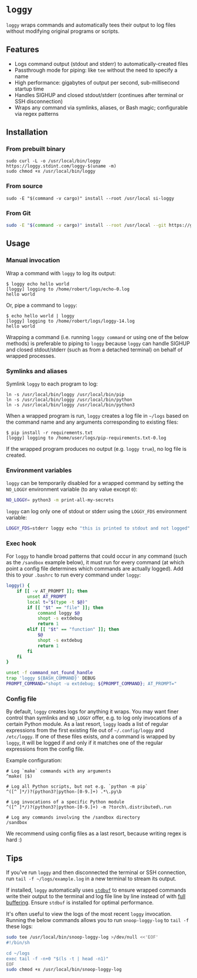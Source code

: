 # `loggy`
`loggy` wraps commands and automatically tees their output to log files without modifying original programs or scripts.

## Features
- Logs command output (stdout and stderr) to automatically-created files
- Passthrough mode for piping: like `tee` without the need to specify a name
- High performance: gigabytes of output per second, sub-millisecond startup time
- Handles SIGHUP and closed stdout/stderr (continues after terminal or SSH disconnection)
- Wraps any command via symlinks, aliases, or Bash magic; configurable via regex patterns

## Installation

### From prebuilt binary

```
sudo curl -L -o /usr/local/bin/loggy https://loggy.stdint.com/loggy-$(uname -m)
sudo chmod +x /usr/local/bin/loggy
```

### From source

```
sudo -E "$(command -v cargo)" install --root /usr/local si-loggy
```

### From Git

```sh
sudo -E "$(command -v cargo)" install --root /usr/local --git https://github.com/Standard-Intelligence/loggy
```

## Usage

### Manual invocation

Wrap a command with `loggy` to log its output:
```
$ loggy echo hello world
[loggy] logging to /home/robert/logs/echo-0.log
hello world
```

Or, pipe a command to `loggy`:
```
$ echo hello world | loggy
[loggy] logging to /home/robert/logs/loggy-14.log
hello world
```

Wrapping a command (i.e. running `loggy command` or using one of the below methods) is preferable to piping to `loggy` because `loggy` can handle SIGHUP and closed stdout/stderr (such as from a detached terminal) on behalf of wrapped processes.

### Symlinks and aliases

Symlink `loggy` to each program to log:
```
ln -s /usr/local/bin/loggy /usr/local/bin/pip
ln -s /usr/local/bin/loggy /usr/local/bin/python
ln -s /usr/local/bin/loggy /usr/local/bin/python3
```

When a wrapped program is run, `loggy` creates a log file in `~/logs` based on the command name and any arguments corresponding to existing files:

```
$ pip install -r requirements.txt
[loggy] logging to /home/user/logs/pip-requirements.txt-0.log
```

If the wrapped program produces no output (e.g. `loggy true`), no log file is created.

### Environment variables

`loggy` can be temporarily disabled for a wrapped command by setting the `NO_LOGGY` environment variable (to any value except `0`):

```sh
NO_LOGGY= python3 -m print-all-my-secrets
```

`loggy` can log only one of stdout or stderr using the `LOGGY_FDS` environment variable:

```sh
LOGGY_FDS=stderr loggy echo "this is printed to stdout and not logged"
```

### Exec hook

For `loggy` to handle broad patterns that could occur in any command (such as the `/sandbox` example below), it must run for every command (at which point a config file determines which commands are actually logged). Add this to your `.bashrc` to run every command under `loggy`:

```bash
loggy() {
    if [[ -v AT_PROMPT ]]; then
        unset AT_PROMPT
        local t="$(type -t $@)"
        if [[ "$t" == "file" ]]; then
            command loggy $@
            shopt -s extdebug
            return 1
        elif [[ "$t" == "function" ]]; then
            $@
            shopt -s extdebug
            return 1
        fi
    fi
}

unset -f command_not_found_handle
trap 'loggy ${BASH_COMMAND}' DEBUG
PROMPT_COMMAND="shopt -u extdebug; ${PROMPT_COMMAND}; AT_PROMPT="
```

### Config file

By default, `loggy` creates logs for anything it wraps. You may want finer control than symlinks and `NO_LOGGY` offer, e.g. to log only invocations of a certain Python module. As a last resort, `loggy` loads a list of regular expressions from the first existing file out of `~/.config/loggy` and `/etc/loggy`. If one of these files exists, *and* a command is wrapped by `loggy`, it will be logged if and only if it matches one of the regular expressions from the config file.

Example configuration:
```
# Log `make` commands with any arguments
^make( |$)

# Log all Python scripts, but not e.g. `python -m pip`
^([^ ]*/)?(python3?|python-[0-9.]+) .*\.py\b

# Log invocations of a specific Python module
^([^ ]*/)?(python3?|python-[0-9.]+) -m ?torch\.distributed\.run

# Log any commands involving the /sandbox directory
/sandbox
```

We recommend using config files as a last resort, because writing regex is hard :)

## Tips

If you've run `loggy` and then disconnected the terminal or SSH connection, run `tail -f ~/logs/example.log` in a new terminal to stream its output.

If installed, `loggy` automatically uses [`stdbuf`](https://www.gnu.org/software/coreutils/manual/html_node/stdbuf-invocation.html) to ensure wrapped commands write their output to the terminal and log file line by line instead of with [full buffering](https://www.gnu.org/software/libc/manual/html_node/Buffering-Concepts.html). Ensure `stdbuf` is installed for optimal performance.

It's often useful to view the logs of the most recent `loggy` invocation. Running the below commands allows you to run `snoop-loggy-log` to `tail -f` these logs:

```sh
sudo tee /usr/local/bin/snoop-loggy-log >/dev/null <<'EOF'
#!/bin/sh

cd ~/logs
exec tail -f -n+0 "$(ls -t | head -n1)"
EOF
sudo chmod +x /usr/local/bin/snoop-loggy-log
```
